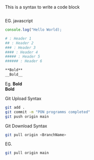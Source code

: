 This is a syntax to write a code block
```<LanguageName>
```

EG. javascript
```javascript
console.log("Hello World);
```

```bash
# : Header 1
## : Header 2
### : Header 3
#### : Header 4
##### : Header 5
###### : Header 6
```

```bash
**Bold**
__Bold__
```
Eg.
**Bold**  
__Bold__



Git Upload Syntax
```bash
git add .
git commit -m "PON programms completed"
git push origin main
```

Git Download Syntax
```bash
git pull origin <BranchName>
```
EG.
```bash
git pull origin main
```